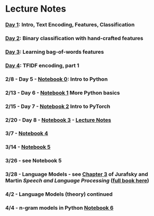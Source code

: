 # Lecture Notes

### [Day 1](day1.qmd): Intro, Text Encoding, Features, Classification
### [Day 2](day2.qmd): Binary classification with hand-crafted features
### [Day 3](day3.qmd): Learning bag-of-words features
### [Day 4](day4.qmd): TFIDF encoding, part 1
### 2/8 - Day 5 - [Notebook 0](https://colab.research.google.com/drive/1A16ttyJ98jkkyLO9mRBYRQy8GzJayEi8?usp=sharing): Intro to Python
### 2/13 - Day 6 - [Notebook 1](https://colab.research.google.com/drive/1UxZzV2AQEO7WPJCpCejVSTwfHfecpILm?usp=sharing) More Python basics
### 2/15 - Day 7 - [Notebook 2](https://colab.research.google.com/drive/10vKFAOS5gdbj1EbgmnPRTPNo1Lm3ycIp?usp=sharing) Intro to PyTorch

### 2/20 - Day 8 - [Notebook 3](https://colab.research.google.com/drive/12kbg0ly1QhTaDLiojdP_v6OK1O5aSXWN?usp=sharing) - [Lecture Notes](day8.qmd)

### 3/7 - [Notebook 4](https://colab.research.google.com/drive/1EakCmkZNo-4DFe73198vgpkWNyNrqpVj?usp=sharing)

### 3/14 - [Notebook 5](https://colab.research.google.com/drive/1njkg1EulZZG3ohqmAZOYIrFIyN6SciAb?usp=sharing)

### 3/26 - see Notebook 5

### 3/28 - Language Models - see [Chapter 3](https://web.stanford.edu/~jurafsky/slp3/3.pdf) of Jurafsky and Martin *Speech and Language Processing* ([full book here](https://web.stanford.edu/~jurafsky/slp3/))

### 4/2 - Language Models (theory) continued

### 4/4 - n-gram models in Python [Notebook 6](https://colab.research.google.com/drive/15nwt1Bj7F7LktUlf6HYtbtk-QcP5M01i?usp=sharing)